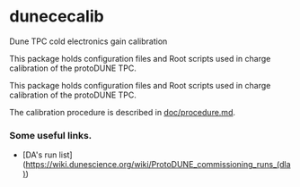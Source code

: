 # dunececalib
Dune TPC cold electronics gain calibration

This package holds configuration files and Root scripts used in charge calibration
of the protoDUNE TPC.

This package holds configuration files and Root scripts used in charge calibration
of the protoDUNE TPC.

The calibration procedure is described in [doc/procedure.md](doc/procedure.md).

### Some useful links.
* [DA's run list] (https://wiki.dunescience.org/wiki/ProtoDUNE_commissioning_runs_(dla))
